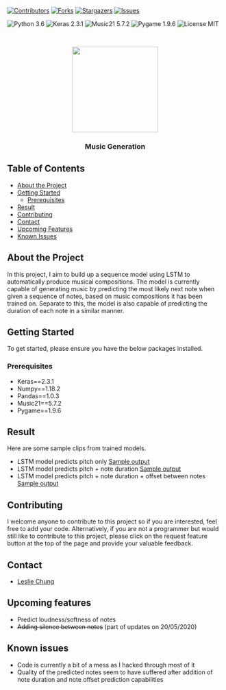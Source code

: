 [![Contributors][contributors-shield]][contributors-url]
[![Forks][forks-shield]][forks-url]
[![Stargazers][stars-shield]][stars-url]
[![Issues][issues-shield]][issues-url]

![Python 3.6](https://img.shields.io/badge/python-3.6-green.svg?style=plastic)
![Keras 2.3.1](https://img.shields.io/badge/keras-2.3.1-green.svg?style=plastic)
![Music21 5.7.2](https://img.shields.io/badge/music21-5.7.2-green.svg?style=plastic)
![Pygame 1.9.6](https://img.shields.io/badge/pygame-1.9.6-green.svg?style=plastic)
![License MIT](https://img.shields.io/badge/license-MIT-green.svg?style=plastic)

<br />
<p align="center">
  <a href="https://github.com/hklchung/LSTM-MusicGeneration">
    <img src="https://i.pinimg.com/originals/69/96/5c/69965c2849ec9b7148a5547ce6714735.jpg" height="200">
  </a>

  <h3 align="center">Music Generation</h3>

  </p>
</p>

<!-- TABLE OF CONTENTS -->
## Table of Contents

* [About the Project](#about-the-project)
* [Getting Started](#getting-started)
  * [Prerequisites](#prerequisites)
* [Result](#result)
* [Contributing](#contributing)
* [Contact](#contact)
* [Upcoming Features](#upcoming-features)
* [Known Issues](#known-issues)

<!-- ABOUT THE PROJECT -->
## About the Project
In this project, I aim to build up a sequence model using LSTM to automatically produce musical compositions. The model is currently capable of generating music by predicting the most likely next note when given a sequence of notes, based on music compositions it has been trained on. Separate to this, the model is also capable of predicting the duration of each note in a similar manner.

<!-- GETTING STARTED -->
## Getting Started
To get started, please ensure you have the below packages installed.

<!-- PREREQUISITES -->
### Prerequisites
* Keras==2.3.1
* Numpy==1.18.2
* Pandas==1.0.3
* Music21==5.7.2
* Pygame==1.9.6

<!-- RESULT -->
## Result
Here are some sample clips from trained models.
* LSTM model predicts pitch only
[Sample output](https://github.com/hklchung/LSTM-MusicGeneration/blob/master/Result/output3.mid)
* LSTM model predicts pitch + note duration
[Sample output](https://github.com/hklchung/LSTM-MusicGeneration/blob/master/Result/output4.mid)
* LSTM model predicts pitch + note duration + offset between notes
[Sample output](https://github.com/hklchung/LSTM-MusicGeneration/blob/master/Result/output6.mid)

<!-- CONTRIBUTING -->
## Contributing
I welcome anyone to contribute to this project so if you are interested, feel free to add your code.
Alternatively, if you are not a programmer but would still like to contribute to this project, please click on the request feature button at the top of the page and provide your valuable feedback.

<!-- CONTACT -->
## Contact
* [Leslie Chung](https://github.com/hklchung)

<!-- UPCOMING FEATURES -->
## Upcoming features
* Predict loudness/softness of notes
* ~~Adding silence between notes~~ (part of updates on 20/05/2020)

<!-- KNOWN ISSUES -->
## Known issues
* Code is currently a bit of a mess as I hacked through most of it
* Quality of the predicted notes seem to have suffered after addition of note duration and note offset prediction capabilities

<!-- MARKDOWN LINKS & IMAGES -->
<!-- https://www.markdownguide.org/basic-syntax/#reference-style-links -->
[contributors-shield]: https://img.shields.io/github/contributors/hklchung/LSTM-MusicGeneration.svg?style=flat-square
[contributors-url]: https://github.com/hklchung/LSTM-MusicGeneration/graphs/contributors
[forks-shield]: https://img.shields.io/github/forks/hklchung/LSTM-MusicGeneration.svg?style=flat-square
[forks-url]: https://github.com/hklchung/LSTM-MusicGeneration/network/members
[stars-shield]: https://img.shields.io/github/stars/hklchung/LSTM-MusicGeneration.svg?style=flat-square
[stars-url]: https://github.com/hklchung/LSTM-MusicGeneration/stargazers
[issues-shield]: https://img.shields.io/github/issues/hklchung/LSTM-MusicGeneration.svg?style=flat-square
[issues-url]: https://github.com/hklchung/LSTM-MusicGeneration/issues
